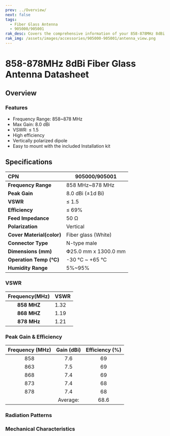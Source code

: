 ```yaml
---
prev: ../Overview/
next: false
tags:
  - Fiber Glass Antenna
  - 905000/905001
rak_desc: Covers the comprehensive information of your 858-878MHz 8dBi Fiber Glass Antenna to help you in using it. This information includes technical specifications, characteristics, and requirements.
rak_img: /assets/images/accessories/905000-905001/antenna_view.png
---
```


# 858-878MHz 8dBi Fiber Glass Antenna Datasheet

## Overview

### Features

-   Frequency Range: 858~878&nbsp;MHz
-   Max Gain: 8.0&nbsp;dBi
-   VSWR: ≤ 1.5
-   High efficiency
-   Vertically polarized dipole
-   Easy to mount with the included Installation kit

<rk-img
  src="/assets/images/accessories/905000-905001/antenna_view.png"
  width="70%"
  caption="858~878MHz 8dBi Fiber Glass Antenna Overview"
/>

## Specifications

| CPN                       | 905000/905001                  |
| :------------------------ | ------------------------------ |
| **Frequency Range**       | 858&nbsp;MHz~878&nbsp;MHz      |
| **Peak Gain**             | 8.0&nbsp;dBi (±1d&nbsp;Bi)     |
| **VSWR**                  | ≤ 1.5                          |
| **Efficiency**            | ≤ 69%                          |
| **Feed Impedance**        | 50&nbsp;Ω                      |
| **Polarization**          | Vertical                       |
| **Cover Material(color)** | Fiber glass (White)            |
| **Connector Type**        | N-type male                    |
| **Dimensions (mm)**       | Փ25.0&nbsp;mm x 1300.0&nbsp;mm |
| **Operation Temp (°C)**   | -30&nbsp;°C ~ +65&nbsp;°C      |
| **Humidity Range**        | 5%~95%                         |

### VSWR

| **Frequency(MHz)** | VSWR |
| :----------------: | ---- |
|  **858&nbsp;MHZ**  | 1.32 |
|  **868&nbsp;MHZ**  | 1.19 |
|  **878&nbsp;MHz**  | 1.21 |

<rk-img
  src="/assets/images/accessories/905000-905001/vswr.png"
  width="70%"
  caption="858~878MHz 8dBi Fiber Glass Antenna VSWR graph"
/>

### Peak Gain & Efficiency

| **Frequency (MHz)** | **Gain (dBi)** | **Efficiency (%)** |
| :-----------------: | :------------: | :----------------: |
|         858         |      7.6       |         69         |
|         863         |      7.5       |         69         |
|         868         |      7.4       |         69         |
|         873         |      7.4       |         68         |
|         878         |      7.4       |         68         |
|                     |    Average:    |        68.6        |

### Radiation Patterns

<rk-img
  src="/assets/images/accessories/905000-905001/858.png"
  width="70%"
  caption="Radiation pattern at 858MHz"
/>

<rk-img
  src="/assets/images/accessories/905000-905001/863.png"
  width="70%"
  caption="Radiation pattern at 863MHz"
/>

<rk-img
  src="/assets/images/accessories/905000-905001/868.png"
  width="70%"
  caption="Radiation pattern at 868MHz"
/>

<rk-img
  src="/assets/images/accessories/905000-905001/873.png"
  width="70%"
  caption="Radiation pattern at 873MHz"
/>

<rk-img
  src="/assets/images/accessories/905000-905001/878.png"
  width="70%"
  caption="Radiation pattern at 878MHz"
/>

### Mechanical Characteristics

<rk-img
  src="/assets/images/accessories/905000-905001/8dBi_dimensions.png"
  width="60%"
  caption="858~878MHz 8dBi Fiber Glass Atenna dimensions"
/>
